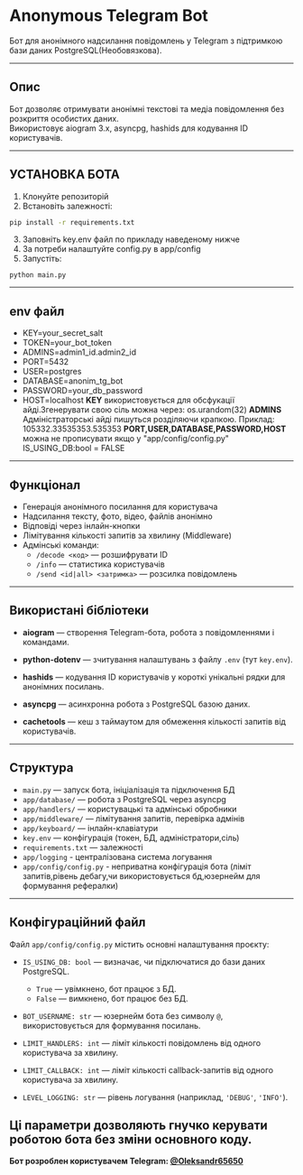 # Anonymous Telegram Bot

Бот для анонімного надсилання повідомлень у Telegram з підтримкою бази даних PostgreSQL(Необовязкова).

---

## Опис

Бот дозволяє отримувати анонімні текстові та медіа повідомлення без розкриття особистих даних.  
Використовує aiogram 3.x, asyncpg, hashids для кодування ID користувачів.

---
## УСТАНОВКА БОТА
1. Клонуйте репозиторій 
2. Встановіть залежності:  
```bash
pip install -r requirements.txt
```
3. Заповніть key.env файл по прикладу наведеному нижче
4. За потреби налаштуйте config.py в app/config
5. Запустіть:
```
python main.py
```
---

## env файл
- KEY=your_secret_salt
- TOKEN=your_bot_token
- ADMINS=admin1_id.admin2_id
- PORT=5432
- USER=postgres
- DATABASE=anonim_tg_bot
- PASSWORD=your_db_password
- HOST=localhost
**KEY** використовується для обсфукації айді.Згенерувати свою сіль можна через: os.urandom(32)
**ADMINS** Адміністраторські айді пишуться розділяючи крапкою. Приклад: 105332.33535353.535353
**PORT,USER,DATABASE,PASSWORD,HOST** можна не прописувати якщо у "app/config/config.py" IS_USING_DB:bool = FALSE
---
## Функціонал

- Генерація анонімного посилання для користувача  
- Надсилання тексту, фото, відео, файлів анонімно  
- Відповіді через інлайн-кнопки  
- Лімітування кількості запитів за хвилину (Middleware)  
- Адмінські команди:  
  - `/decode <код>` — розшифрувати ID  
  - `/info` — статистика користувачів  
  - `/send <id|all> <затримка>` — розсилка повідомлень  

---
## Використані бібліотеки

- **aiogram** — створення Telegram-бота, робота з повідомленнями і командами.

- **python-dotenv** — зчитування налаштувань з файлу `.env` (тут `key.env`).

- **hashids** — кодування ID користувачів у короткі унікальні рядки для анонімних посилань.

- **asyncpg** — асинхронна робота з PostgreSQL базою даних.

- **cachetools** — кеш з таймаутом для обмеження кількості запитів від користувачів.
---
## Структура

- `main.py` — запуск бота, ініціалізація та підключення БД  
- `app/database/` — робота з PostgreSQL через asyncpg  
- `app/handlers/` — користувацькі та адмінські обробники  
- `app/middleware/` — лімітування запитів, перевірка адмінів  
- `app/keyboard/` — інлайн-клавіатури  
- `key.env` — конфігурація (токен, БД, адміністратори,сіль)  
- `requirements.txt` — залежності
- `app/logging` - централізована система логування  
- `app/config/config.py` - неприватна конфігурація бота (ліміт запитів,рівень дебагу,чи використовується бд,юзернейм для формування рефералки)

---
## Конфігураційний файл

Файл `app/config/config.py` містить основні налаштування проєкту:

- `IS_USING_DB: bool` — визначає, чи підключатися до бази даних PostgreSQL.  
  - `True` — увімкнено, бот працює з БД.  
  - `False` — вимкнено, бот працює без БД.

- `BOT_USERNAME: str` — юзернейм бота без символу `@`, використовується для формування посилань.

- `LIMIT_HANDLERS: int` — ліміт кількості повідомлень від одного користувача за хвилину.

- `LIMIT_CALLBACK: int` — ліміт кількості callback-запитів від одного користувача за хвилину.

- `LEVEL_LOGGING: str` — рівень логування (наприклад, `'DEBUG'`, `'INFO'`).

Ці параметри дозволяють гнучко керувати роботою бота без зміни основного коду.
---



**Бот розроблен користувачем Telegram: [@Oleksandr65650](https://t.me/Oleksandr65650)**
